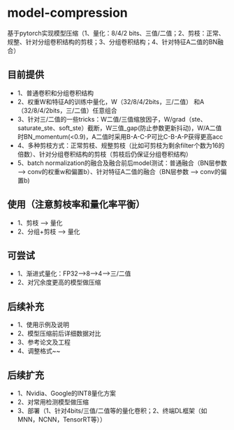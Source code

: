 # model-compression
基于pytorch实现模型压缩（1、量化：8/4/2 bits、三值/二值；2、剪枝：正常、规整、针对分组卷积结构的剪枝；3、分组卷积结构；4、针对特征A二值的BN融合）

## 目前提供
- 1、普通卷积和分组卷积结构
- 2、权重W和特征A的训练中量化，W（32/8/4/2bits，三/二值） 和A（32/8/4/2bits，三/二值）任意组合
- 3、针对三/二值的一些tricks：W二值/三值缩放因子，W/grad（ste、saturate_ste、soft_ste）截断，W三值_gap(防止参数更新抖动)，W/A二值时BN_momentum(<0.9)，A二值时采用B-A-C-P可比C-B-A-P获得更高acc
- 4、多种剪枝方式：正常剪枝、规整剪枝（比如可剪枝为剩余filter个数为16的倍数）、针对分组卷积结构的剪枝（剪枝后仍保证分组卷积结构）
- 5、batch normalization的融合及融合前后model测试：普通融合（BN层参数 —> conv的权重w和偏置b）、针对特征A二值的融合（BN层参数 —> conv的偏置b)

## 使用（注意剪枝率和量化率平衡）
- 1、剪枝 —> 量化
- 2、分组+剪枝 —> 量化

## 可尝试
- 1、渐进式量化：FP32—>8—>4—>三/二值
- 2、对冗余度更高的模型做压缩

## 后续补充
- 1、使用示例及说明
- 2、模型压缩前后详细数据对比
- 3、参考论文及工程
- 4、调整格式~~

## 后续扩充
- 1、Nvidia、Google的INT8量化方案
- 2、对常用检测模型做压缩
- 3、部署（1、针对4bits/三值/二值等的量化卷积；2、终端DL框架（如MNN，NCNN，TensorRT等））
